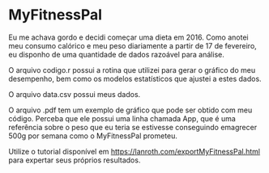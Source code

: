 # MyFitnessPal

Eu me achava gordo e decidi começar uma dieta em 2016. Como anotei meu consumo calórico e meu peso diariamente a partir de 17 de fevereiro, eu disponho de uma quantidade de dados razoável para análise.

O arquivo codigo.r possui a rotina que utilizei para gerar o gráfico do meu desempenho, bem como os modelos estatísticos que ajustei a estes dados.

O arquivo data.csv possui meus dados.

O arquivo .pdf tem um exemplo de gráfico que pode ser obtido com meu código. Perceba que ele possui uma linha chamada App, que é uma referência sobre o peso que eu teria se estivesse conseguindo emagrecer 500g por semana como o MyFitnessPal prometeu.

Utilize o tutorial disponível em https://lanroth.com/exportMyFitnessPal.html para expertar seus próprios resultados.

